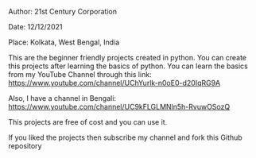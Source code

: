 Author: 21st Century Corporation 

Date: 12/12/2021 

Place: Kolkata, West Bengal, India

This are the beginner friendly projects created in python. You can create this projects after learning the basics of python.
You can learn the basics from my YouTube Channel through this link: https://www.youtube.com/channel/UChYurlk-n0oE0-d20IqRG9A

Also, I have a channel in Bengali: https://www.youtube.com/channel/UC9kFLGLMNln5h-RvuwOSozQ

This projects are free of cost and you can use it.

If you liked the projects then subscribe my channel and fork this Github repository
